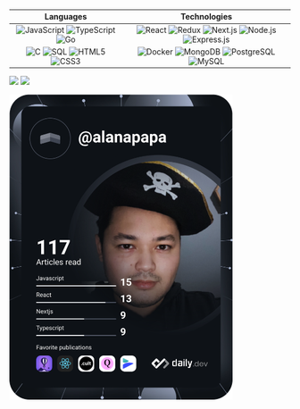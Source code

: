 <!-- [![](./alnplogo.png)](https://www.alnp.pw/)-->
###

|   Languages  |  Technologies    |
| :------------: |:---------------:|
![JavaScript](https://img.shields.io/badge/-JavaScript-2F353F?&logo=JavaScript) ![TypeScript](https://img.shields.io/badge/-TypeScript-2F353F?&logo=TypeScript) ![Go](https://img.shields.io/badge/-Go-2F353F?&logo=Go) | ![React](https://img.shields.io/badge/-React-2F353F?&logo=React) ![Redux](https://img.shields.io/badge/-Redux-2F353F?&logo=Redux) ![Next.js](https://img.shields.io/badge/-Next-2F353F?&logo=NEXT.JS) ![Node.js](https://img.shields.io/badge/-Node-2F353F?&logo=node.js) ![Express.js](https://img.shields.io/badge/-Express-2F353F?&logo=Express)
![C](https://img.shields.io/badge/-C-2F353F?&logo=C) ![SQL](https://img.shields.io/badge/-SQL-2F353F?&logo=MySQL) ![HTML5](https://img.shields.io/badge/-HTML5-2F353F?&logo=HTML5) ![CSS3](https://img.shields.io/badge/-CSS3-2F353F?&logo=CSS3) | ![Docker](https://img.shields.io/badge/-Docker-2F353F?&logo=Docker) ![MongoDB](https://img.shields.io/badge/-MongoDB-2F353F?&logo=MongoDB) ![PostgreSQL](https://img.shields.io/badge/-PostgreSQL-2F353F?&logo=PostgreSQL) ![MySQL](https://img.shields.io/badge/-MySQL-2F353F?&logo=MySQL)


<p>
<a>
<img height="100px" src="https://github-readme-stats.vercel.app/api/top-langs/?username=alanapapa&width=100&hide=html&hide_title=true&hide_border=true&layout=compact&langs_count=6&exclude_repo=comp426,Redventures-Movie-Quotes&theme=nord" />
<img height="100px" src="https://github-readme-stats.vercel.app/api?username=alanapapa&width=100%&hide_title=true&hide_border=true&show_icons=true&include_all_commits=true&count_private=true&line_height=21&theme=nord" /></a>
</p>


<a href="https://www.alnp.pw/" target="_blank"><img src="https://github.com/alanapapa/alanapapa/blob/master/devcard.svg" width="400" alt="Berik's Dev Card"/></a>
